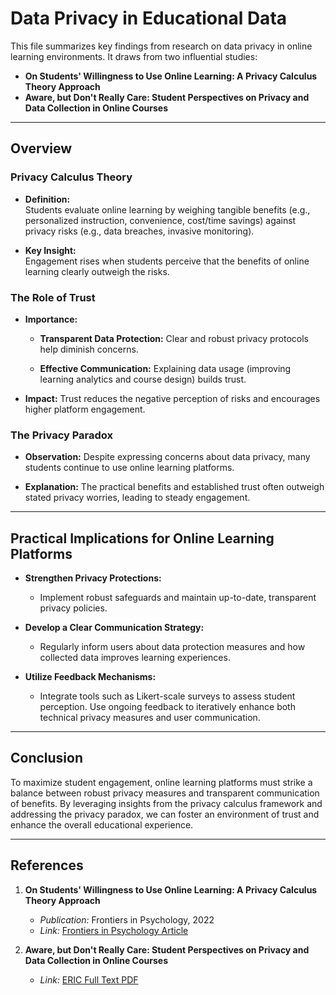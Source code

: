 # Data Privacy in Educational Data

This file summarizes key findings from research
on data privacy in online learning environments.
It draws from two influential studies:

- **On Students' Willingness to Use Online Learning:
   A Privacy Calculus Theory Approach**  
- **Aware, but Don't Really Care: Student
   Perspectives on Privacy and
   Data Collection in Online Courses**

---

## Overview

### Privacy Calculus Theory

- **Definition:**  
  Students evaluate online learning by weighing tangible benefits
  (e.g., personalized instruction, convenience, cost/time savings)
   against privacy risks (e.g., data breaches, invasive monitoring).
  
- **Key Insight:**  
  Engagement rises when students perceive that the benefits of
   online learning clearly outweigh the risks.

### The Role of Trust

- **Importance:**  
  - **Transparent Data Protection:** Clear and robust
     privacy protocols help diminish concerns.
     
  -  **Effective Communication:** Explaining data usage
    (improving learning analytics and course design) builds trust.
  
- **Impact:**
  Trust reduces the negative perception of
  risks and encourages higher platform engagement.

### The Privacy Paradox

- **Observation:**
  Despite expressing concerns about data privacy,
  many students continue to use online learning platforms.
  
- **Explanation:**
  The practical benefits and established trust
  often outweigh stated privacy worries,
  leading to steady engagement.

---

## Practical Implications for Online Learning Platforms

- **Strengthen Privacy Protections:**  
  - Implement robust safeguards and maintain
     up-to-date, transparent privacy policies.
  
- **Develop a Clear Communication Strategy:**  
  - Regularly inform users about data protection
     measures and how collected data improves
    learning experiences.
  
- **Utilize Feedback Mechanisms:**  
  - Integrate tools such as Likert-scale surveys to assess student perception.
    Use ongoing feedback to iteratively enhance both
     technical privacy measures and user communication.

---

## Conclusion

To maximize student engagement, online learning
platforms must strike a balance between robust privacy measures
and transparent communication of benefits.
By leveraging insights from the privacy calculus
framework and addressing the privacy paradox,
we can foster an environment
of trust and enhance the overall educational experience.

---

## References

1. **On Students' Willingness to Use Online Learning:
    A Privacy Calculus Theory Approach**  
   - *Publication:* Frontiers in Psychology, 2022  
   - *Link:*
     [Frontiers in Psychology Article](https://www.frontiersin.org/journals/psychology/articles/10.3389/fpsyg.2022.880261/full)

2. **Aware, but Don't Really Care: Student Perspectives
    on Privacy and Data Collection in Online Courses**  
   - *Link:*
    [ERIC Full Text PDF](https://files.eric.ed.gov/fulltext/EJ1247149.pdf)  
